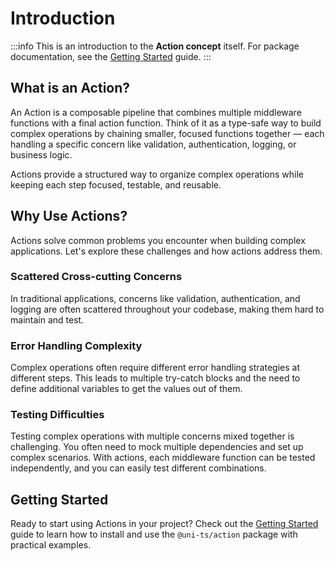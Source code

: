 # Introduction

:::info
This is an introduction to the **Action concept** itself. For package documentation, see the [Getting Started](/docs/action/getting-started) guide.
:::

## What is an Action?

An Action is a composable pipeline that combines multiple middleware functions with a final action function. Think of it as a type-safe way to build complex operations by chaining smaller, focused functions together — each handling a specific concern like validation, authentication, logging, or business logic.

<!--@include: ./snippets/index/what-is-action.md-->

Actions provide a structured way to organize complex operations while keeping each step focused, testable, and reusable.

## Why Use Actions?

Actions solve common problems you encounter when building complex applications. Let's explore these challenges and how actions address them.

### Scattered Cross-cutting Concerns

In traditional applications, concerns like validation, authentication, and logging are often scattered throughout your codebase, making them hard to maintain and test.

<!--@include: ./snippets/index/scattered-concerns/index.md-->

### Error Handling Complexity

Complex operations often require different error handling strategies at different steps. This leads to multiple try-catch blocks and the need to define additional variables to get the values out of them.

<!--@include: ./snippets/index/error-handling/index.md-->

### Testing Difficulties

Testing complex operations with multiple concerns mixed together is challenging. You often need to mock multiple dependencies and set up complex scenarios. With actions, each middleware function can be tested independently, and you can easily test different combinations.

<!--@include: ./snippets/index/testing-example.md-->

## Getting Started

Ready to start using Actions in your project? Check out the [Getting Started](/docs/action/getting-started) guide to learn how to install and use the `@uni-ts/action` package with practical examples.
